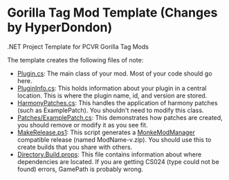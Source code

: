 # Gorilla Tag Mod Template (Changes by HyperDondon)

.NET Project Template for PCVR Gorilla Tag Mods


The template creates the following files of note:
* [Plugin.cs](GorillaTagModTemplateProject/Plugin.cs): The main class of your mod. Most of your code should go here.
* [PluginInfo.cs](GorillaTagModTemplateProject/PluginInfo.cs): This holds information about your plugin in a central location. This is where the plugin name, id, and version are stored.
* [HarmonyPatches.cs](GorillaTagModTemplateProject/HarmonyPatches.cs): This handles the application of harmony patches (such as ExamplePatch). You shouldn't need to modify this class.
* [Patches/ExamplePatch.cs](GorillaTagModTemplateProject/Patches/ExamplePatch.cs): This demonstrates how patches are created, you should remove or modify it as you see fit.
* [MakeRelease.ps1](GorillaTagModTemplateProject/MakeRelease.ps1): This script generates a [MonkeModManager](https://github.com/DeadlyKitten/MonkeModManager/) compatible release (named ModName-v.zip). You should use this to create builds that you share with others.
* [Directory.Build.props](GorillaTagModTemplateProject\Directory.Build.props): This file contains information about where dependencies are located. If you are getting CS024 (type could not be found) errors, GamePath is probably wrong. 
